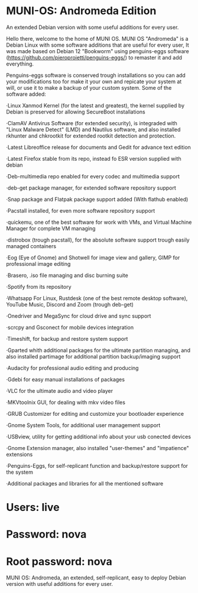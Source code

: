 # MUNI-OS: Andromeda Edition
An extended Debian version with some useful additions for every user.

Hello there, welcome to the home of MUNI OS.
MUNI OS "Andromeda" is a Debian Linux with some software additions that are useful for every user, It was made based on Debian 12 "Bookworm" using penguins-eggs software (https://github.com/pieroproietti/penguins-eggs/) to remaster it and add everything.

Penguins-eggs software is conserved trough installations so you can add your modifications too for make it your own and repicate your system at will, or use it to make a backup of your custom system.
Some of the software added:


·Linux Xanmod Kernel (for the latest and greatest), the kernel supplied by Debian is preserved for allowing SecureBoot installations

·ClamAV Antivirus Software (for extended security), is integraded with "Linux Malware Detect" (LMD) and Nautilus software, and also installed rkhunter and chkrootkit for extended rootkit detection and protection.

·Latest Libreoffice release for documents and Gedit for advance text edition

·Latest Firefox stable from its repo, instead fo ESR version supplied with debian

·Deb-multimedia repo enabled for every codec and multimedia support

·deb-get package manager, for extended software repository support

·Snap package and Flatpak package support added (With flathub enabled)

·Pacstall installed, for even more software repository support

·quickemu, one of the best software for work with VMs, and Virtual Machine Manager for complete VM managing

·distrobox (trough pacstall), for the absolute software support trough easily managed containers

·Eog (Eye of Gnome) and Shotwell for image view and gallery, GIMP for professional image editing

·Brasero, .iso file managing and disc burning suite

·Spotify from its repository

·Whatsapp For Linux, Rustdesk (one of the best remote desktop software), YouTube Music, Discord and Zoom (trough deb-get)

·Onedriver and MegaSync for cloud drive and sync support

·scrcpy and Gsconect for mobile devices integration

·Timeshift, for backup and restore system support

·Gparted whith additional packages for the ultimate partition managing, and also installed partimage for additional partition backup/imaging support

·Audacity for professional audio editing and producing

·Gdebi for easy manual installations of packages

·VLC for the ultimate audio and video player

·MKVtoolnix GUI, for dealing with mkv video files

·GRUB Customizer for editing and customize your bootloader experience

·Gnome System Tools, for additional user management support

·USBview, utility for getting additional info about your usb conected devices

·Gnome Extension manager, also installed "user-themes" and "impatience" extensions

·Penguins-Eggs, for self-replicant function and backup/restore support for the system

·Additional packages and libraries for all the mentioned software


# Users: live

# Password: nova

# Root password: nova


MUNI OS: Andromeda, an extended, self-replicant, easy to deploy Debian version with useful additions for every user.
